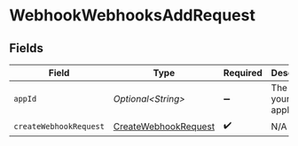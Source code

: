 # WebhookWebhooksAddRequest


## Fields

| Field                                                                   | Type                                                                    | Required                                                                | Description                                                             | Example                                                                 |
| ----------------------------------------------------------------------- | ----------------------------------------------------------------------- | ----------------------------------------------------------------------- | ----------------------------------------------------------------------- | ----------------------------------------------------------------------- |
| `appId`                                                                 | *Optional\<String>*                                                     | :heavy_minus_sign:                                                      | The ID of your Unify application                                        | dSBdXd2H6Mqwfg0atXHXYcysLJE9qyn1VwBtXHX                                 |
| `createWebhookRequest`                                                  | [CreateWebhookRequest](../../models/components/CreateWebhookRequest.md) | :heavy_check_mark:                                                      | N/A                                                                     |                                                                         |